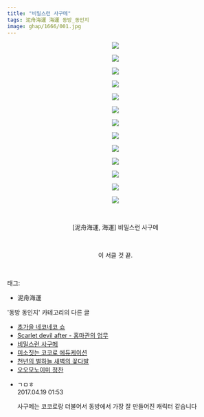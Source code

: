 ```yaml
---
title: "비밀스런 사구메"
tags: 泥舟海運 海運 동방_동인지
image: ghap/1666/001.jpg
---
```

<div class="article">
<p style="text-align: center; clear: none; float: none;"><img src="{{ site.nasurl }}/ghap/1666/001.jpg"/></p>
<p style="text-align: center; clear: none; float: none;"><img src="{{ site.nasurl }}/ghap/1666/002.jpg"/></p>
<p style="text-align: center; clear: none; float: none;"><img src="{{ site.nasurl }}/ghap/1666/003.jpg"/></p>
<p style="text-align: center; clear: none; float: none;"><img src="{{ site.nasurl }}/ghap/1666/004.jpg"/></p>
<p style="text-align: center; clear: none; float: none;"><img src="{{ site.nasurl }}/ghap/1666/005.jpg"/></p>
<p style="text-align: center; clear: none; float: none;"><img src="{{ site.nasurl }}/ghap/1666/006.jpg"/></p>
<p style="text-align: center; clear: none; float: none;"><img src="{{ site.nasurl }}/ghap/1666/007.jpg"/></p>
<p style="text-align: center; clear: none; float: none;"><img src="{{ site.nasurl }}/ghap/1666/008.jpg"/></p>
<p style="text-align: center; clear: none; float: none;"><img src="{{ site.nasurl }}/ghap/1666/009.jpg"/></p>
<p style="text-align: center; clear: none; float: none;"><img src="{{ site.nasurl }}/ghap/1666/010.jpg"/></p>
<p style="text-align: center; clear: none; float: none;"><img src="{{ site.nasurl }}/ghap/1666/011.jpg"/></p>
<p style="text-align: center; clear: none; float: none;"><img src="{{ site.nasurl }}/ghap/1666/012.jpg"/></p>
<p style="text-align: center; clear: none; float: none;"><img src="{{ site.nasurl }}/ghap/1666/013.jpg"/></p>
<p style="text-align: center; clear: none; float: none;"><br/></p>
<p style="text-align: center; clear: none; float: none;">[泥舟海運, 海運] 비밀스런 사구메</p>
<p style="text-align: center; clear: none; float: none;"><br/></p>
<p style="text-align: center; clear: none; float: none;">이 서클 것 끝.</p>
<p><br/></p>
</div><div class="tagTrail">
<p>태그: </p>
<ul>
<li>泥舟海運</li>
</ul>
</div><div class="another">
<p>'동방 동인지' 카테고리의 다른 글</p>
<ul>
<li><a href="/2016-08-18-ghap_1669">초가을 네코네코 쇼</a></li>
<li><a href="/2016-08-18-ghap_1667">Scarlet devil after - 홍마관의 업무</a></li>
<li><a href="/2016-08-18-ghap_1666">비밀스런 사구메</a></li>
<li><a href="/2016-08-18-ghap_1665">미소짓는 코코로 에듀케이션</a></li>
<li><a href="/2016-08-18-ghap_1663">천년의 별하늘 새벽의 꽃다발</a></li>
<li><a href="/2016-08-18-ghap_1662">오오모노이미 정찬</a></li>
</ul>
</div><div class="cb_module cb_fluid">
<div class="cb_wrt cb_profile">
<div class="comment">
<ul>
<li class="cb_thumb_off" id="comment14968768">
<div class="cb_comment_area">
<div class="cb_info_area">
<div class="cb_section">
<span class="cb_nick_name">ㄱㅁㅎ</span>
</div>
<div class="cb_section">
<span class="cb_date">2017.04.19 01:53 </span>
</div>
</div>
<div class="cb_dsc_comment">
<p class="cb_dsc">
											사구메는 코코로랑 더불어서 동방에서 가장 잘 만들어진 캐릭터 같습니다
										</p>
</div>
</div></li>
</ul>
</div>
</div><!-- commentList close -->
</div>
<br/>
<p id="refer"></p>
<br/>
